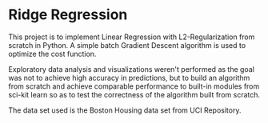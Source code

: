 # Ridge Regression

This project is to implement Linear Regression with L2-Regularization from scratch in Python.
A simple batch Gradient Descent algorithm is used to optimize the cost function.

Exploratory data analysis and visualizations weren't performed as the goal was not to achieve high accuracy in predictions, but to build an algorithm from scratch and achieve comparable performance to built-in modules from sci-kit learn so as to test the correctness of the algorithm built from scratch.

The data set used is the Boston Housing data set from UCI Repository.
